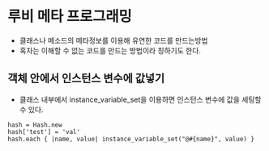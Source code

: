 # 루비 메타 프로그래밍

* 클래스나 메소드의 메타정보를 이용해 유연한 코드를 만드는방법
* 혹자는 이해할 수 없는 코드를 만드는 방법이라 칭하기도 한다.


## 객체 안에서 인스턴스 변수에 값넣기

* 클래스 내부에서 instance_variable_set을 이용하면 인스턴스 변수에 값을 세팅할 수 있다. 
```
hash = Hash.new
hash['test'] = 'val'
hash.each { |name, value| instance_variable_set("@#{name}", value) }
```
